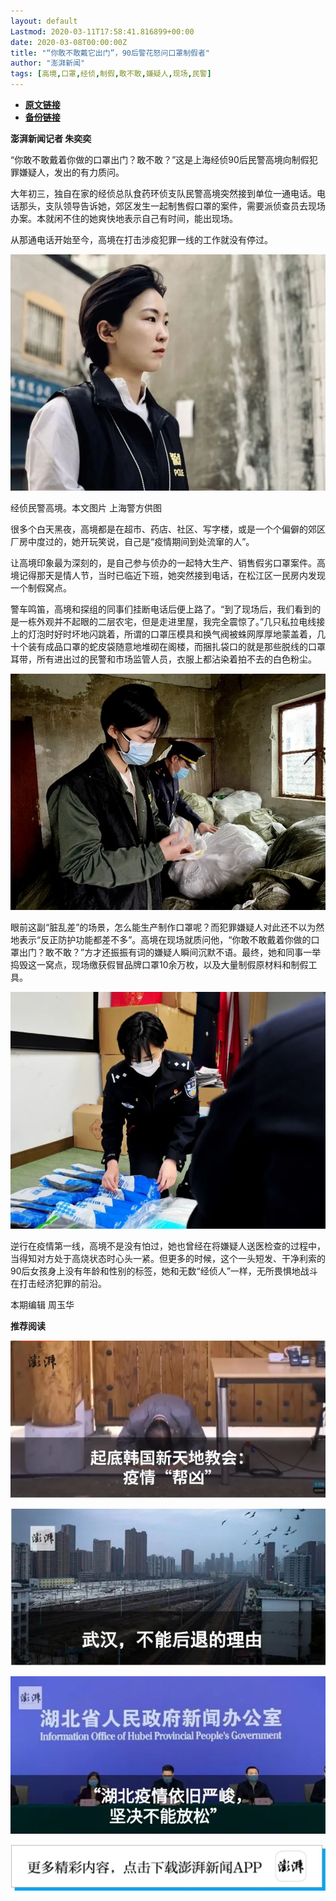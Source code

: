 ```yaml
---
layout: default
Lastmod: 2020-03-11T17:58:41.816899+00:00
date: 2020-03-08T00:00:00Z
title: "“你敢不敢戴它出门”，90后警花怒问口罩制假者"
author: "澎湃新闻"
tags: [高境,口罩,经侦,制假,敢不敢,嫌疑人,现场,民警]
---
```


* [**原文链接**](https://mp.weixin.qq.com/s/Qw13pnnoatjuQCb2mlZKTA)
* [**备份链接**](http://archive.today/OPYn8)


**澎湃新闻记者 朱奕奕**

  

“你敢不敢戴着你做的口罩出门？敢不敢？”这是上海经侦90后民警高境向制假犯罪嫌疑人，发出的有力质问。

大年初三，独自在家的经侦总队食药环侦支队民警高境突然接到单位一通电话。电话那头，支队领导告诉她，郊区发生一起制售假口罩的案件，需要派侦查员去现场办案。本就闲不住的她爽快地表示自己有时间，能出现场。

从那通电话开始至今，高境在打击涉疫犯罪一线的工作就没有停过。

  

![](/images/post/65d34290d4eeac6e903a7d9f12e2bd90.jpg)

经侦民警高境。本文图片 上海警方供图

  

很多个白天黑夜，高境都是在超市、药店、社区、写字楼，或是一个个偏僻的郊区厂房中度过的，她开玩笑说，自己是“疫情期间到处流窜的人”。

让高境印象最为深刻的，是自己参与侦办的一起特大生产、销售假劣口罩案件。高境记得那天是情人节，当时已临近下班，她突然接到电话，在松江区一民房内发现一个制假窝点。

警车鸣笛，高境和探组的同事们挂断电话后便上路了。“到了现场后，我们看到的是一栋外观并不起眼的二层农宅，但是走进里屋，我完全震惊了。”几只私拉电线接上的灯泡时好时坏地闪跳着，所谓的口罩压模具和换气阀被蛛网厚厚地蒙盖着，几十个装有成品口罩的蛇皮袋随意地堆砌在阁楼，而捆扎袋口的就是那些脱线的口罩耳带，所有进出过的民警和市场监管人员，衣服上都沾染着拍不去的白色粉尘。

  

![](/images/post/f4f3bd26fa4a8cd59e82b9e95b32ed0b.jpg)

  

眼前这副“脏乱差”的场景，怎么能生产制作口罩呢？而犯罪嫌疑人对此还不以为然地表示“反正防护功能都差不多”。高境在现场就质问他，“你敢不敢戴着你做的口罩出门？敢不敢？”方才还振振有词的嫌疑人瞬间沉默不语。最终，她和同事一举捣毁这一窝点，现场缴获假冒品牌口罩10余万枚，以及大量制假原材料和制假工具。

  

![](/images/post/b6509ad86e509bda8f896cc19ff200ba.jpg)

  

逆行在疫情第一线，高境不是没有怕过，她也曾经在将嫌疑人送医检查的过程中，当得知对方处于高烧状态时心头一紧。但更多的时候，这个一头短发、干净利索的90后女孩身上没有年龄和性别的标签，她和无数“经侦人”一样，无所畏惧地战斗在打击经济犯罪的前沿。

  

  

本期编辑 周玉华  

  

**推荐阅读**

[![](/images/post/895b5cda5c13a4988b2289e55d72cd48.jpg)](http://mp.weixin.qq.com/s?__biz=MjM5MzI5NTU3MQ==&mid=2651598027&idx=1&sn=1b00bbcfc03c0eb6a1c6ab30969a9591&chksm=bd61b1778a1638618400fff513263f41c77d69080b024abf268f13578c4b9944fd2656c93b69&scene=21#wechat_redirect)

[![](/images/post/e6eeace50a3d6097c02d3028dccb82ec.jpg)](http://mp.weixin.qq.com/s?__biz=MjM5MzI5NTU3MQ==&mid=2651596826&idx=1&sn=05ce9cbb2eee59970eea12fc1f33fe9c&chksm=bd61b5a68a163cb0946884a65b74b2cc2cfac157ce6ab47d6224aad1b1f07cc1a59aece3ea8c&scene=21#wechat_redirect)

[![](/images/post/ca5e19311bd13de311a7bd93f8eba2a6.jpg)](http://mp.weixin.qq.com/s?__biz=MjM5MzI5NTU3MQ==&mid=2651595860&idx=1&sn=6ba0af6bd94c0e122c5136345e632e6a&chksm=bd61b9e88a1630fe7de2b6aaa4f1dd87bd77da795dbe23ce66c455460b4742d951812a8fad76&scene=21#wechat_redirect)

[![](/images/post/faa036129172f4ba4cb775ad946d1eff.jpg)](https://a.app.qq.com/o/simple.jsp?pkgname=com.wondertek.paper)

